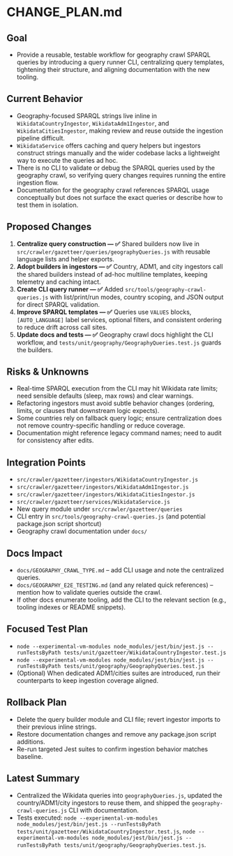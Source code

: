 # CHANGE_PLAN.md

## Goal
- Provide a reusable, testable workflow for geography crawl SPARQL queries by introducing a query runner CLI, centralizing query templates, tightening their structure, and aligning documentation with the new tooling.

## Current Behavior
- Geography-focused SPARQL strings live inline in `WikidataCountryIngestor`, `WikidataAdm1Ingestor`, and `WikidataCitiesIngestor`, making review and reuse outside the ingestion pipeline difficult.
- `WikidataService` offers caching and query helpers but ingestors construct strings manually and the wider codebase lacks a lightweight way to execute the queries ad hoc.
- There is no CLI to validate or debug the SPARQL queries used by the geography crawl, so verifying query changes requires running the entire ingestion flow.
- Documentation for the geography crawl references SPARQL usage conceptually but does not surface the exact queries or describe how to test them in isolation.

## Proposed Changes
1. **Centralize query construction — ✅** Shared builders now live in `src/crawler/gazetteer/queries/geographyQueries.js` with reusable language lists and helper exports.
2. **Adopt builders in ingestors — ✅** Country, ADM1, and city ingestors call the shared builders instead of ad-hoc multiline templates, keeping telemetry and caching intact.
3. **Create CLI query runner — ✅** Added `src/tools/geography-crawl-queries.js` with list/print/run modes, country scoping, and JSON output for direct SPARQL validation.
4. **Improve SPARQL templates — ✅** Queries use `VALUES` blocks, `[AUTO_LANGUAGE]` label services, optional filters, and consistent ordering to reduce drift across call sites.
5. **Update docs and tests — ✅** Geography crawl docs highlight the CLI workflow, and `tests/unit/geography/GeographyQueries.test.js` guards the builders.

## Risks & Unknowns
- Real-time SPARQL execution from the CLI may hit Wikidata rate limits; need sensible defaults (sleep, max rows) and clear warnings.
- Refactoring ingestors must avoid subtle behavior changes (ordering, limits, or clauses that downstream logic expects).
- Some countries rely on fallback query logic; ensure centralization does not remove country-specific handling or reduce coverage.
- Documentation might reference legacy command names; need to audit for consistency after edits.

## Integration Points
- `src/crawler/gazetteer/ingestors/WikidataCountryIngestor.js`
- `src/crawler/gazetteer/ingestors/WikidataAdm1Ingestor.js`
- `src/crawler/gazetteer/ingestors/WikidataCitiesIngestor.js`
- `src/crawler/gazetteer/services/WikidataService.js`
- New query module under `src/crawler/gazetteer/queries`
- CLI entry in `src/tools/geography-crawl-queries.js` (and potential package.json script shortcut)
- Geography crawl documentation under `docs/`

## Docs Impact
- `docs/GEOGRAPHY_CRAWL_TYPE.md` – add CLI usage and note the centralized queries.
- `docs/GEOGRAPHY_E2E_TESTING.md` (and any related quick references) – mention how to validate queries outside the crawl.
- If other docs enumerate tooling, add the CLI to the relevant section (e.g., tooling indexes or README snippets).

## Focused Test Plan
- `node --experimental-vm-modules node_modules/jest/bin/jest.js --runTestsByPath tests/unit/gazetteer/WikidataCountryIngestor.test.js`
- `node --experimental-vm-modules node_modules/jest/bin/jest.js --runTestsByPath tests/unit/geography/GeographyQueries.test.js`
- (Optional) When dedicated ADM1/cities suites are introduced, run their counterparts to keep ingestion coverage aligned.

## Rollback Plan
- Delete the query builder module and CLI file; revert ingestor imports to their previous inline strings.
- Restore documentation changes and remove any package.json script additions.
- Re-run targeted Jest suites to confirm ingestion behavior matches baseline.

## Latest Summary
- Centralized the Wikidata queries into `geographyQueries.js`, updated the country/ADM1/city ingestors to reuse them, and shipped the `geography-crawl-queries.js` CLI with documentation.
- Tests executed: `node --experimental-vm-modules node_modules/jest/bin/jest.js --runTestsByPath tests/unit/gazetteer/WikidataCountryIngestor.test.js`, `node --experimental-vm-modules node_modules/jest/bin/jest.js --runTestsByPath tests/unit/geography/GeographyQueries.test.js`.
